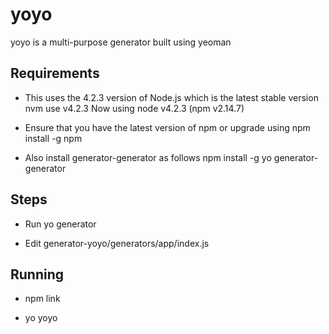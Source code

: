 yoyo
====

yoyo is a multi-purpose generator built using yeoman

Requirements
------------

- This uses the 4.2.3 version of Node.js which is the latest stable version
nvm use v4.2.3
Now using node v4.2.3 (npm v2.14.7)


- Ensure that you have the latest version of npm or upgrade using
npm install -g npm

- Also install generator-generator as follows
npm install -g yo generator-generator

Steps 
-----

 - Run 
 yo generator

 - Edit generator-yoyo/generators/app/index.js



Running
-------

- npm link

- yo yoyo
